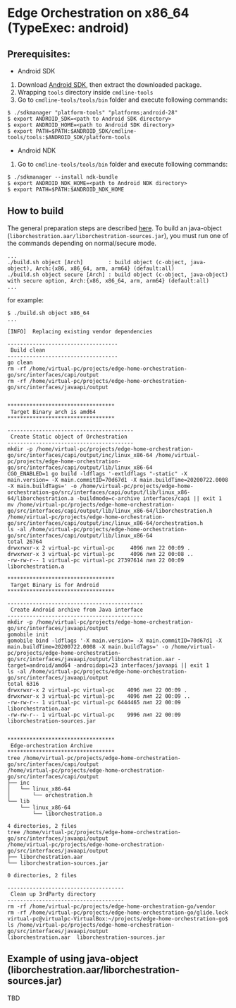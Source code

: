 # Edge Orchestration on x86_64 (TypeExec: android)

## Prerequisites:
- Android SDK
1. Download [Android SDK](https://developer.android.com/studio/index.html#command-tools), then extract the downloaded package.
2. Wrapping `tools` directory inside `cmdline-tools`
3. Go to `cmdline-tools/tools/bin` folder and execute following commands: 
```
$ ./sdkmanager "platform-tools" "platforms;android-28"
$ export ANDROID_SDK=<path to Android SDK directory>
$ export ANDROID_HOME=<path to Android SDK directory>
$ export PATH=$PATH:$ANDROID_SDK/cmdline-tools/tools:$ANDROID_SDK/platform-tools
```
- Android NDK
1. Go to `cmdline-tools/tools/bin` folder and execute following commands:
```
$ ./sdkmanager --install ndk-bundle
$ export ANDROID_NDK_HOME=<path to Android NDK directory> 
$ export PATH=$PATH:$ANDROID_NDK_HOME
```

## How to build
The general preparation steps are described [here](x86_64_linux.md).
To build an java-object (`liborchestration.aar/liborchestration-sources.jar`), you must run one of the commands depending on normal/secure mode.
```
...
./build.sh object [Arch]        : build object (c-object, java-object), Arch:{x86, x86_64, arm, arm64} (default:all)
./build.sh object secure [Arch] : build object (c-object, java-object) with secure option, Arch:{x86, x86_64, arm, arm64} (default:all)
...

```
for example:
```
$ ./build.sh object x86_64
...

[INFO]	Replacing existing vendor dependencies

-----------------------------------
 Build clean
-----------------------------------
go clean
rm -rf /home/virtual-pc/projects/edge-home-orchestration-go/src/interfaces/capi/output
rm -rf /home/virtual-pc/projects/edge-home-orchestration-go/src/interfaces/javaapi/output


**********************************
 Target Binary arch is amd64 
**********************************

----------------------------------------
 Create Static object of Orchestration
----------------------------------------
mkdir -p /home/virtual-pc/projects/edge-home-orchestration-go/src/interfaces/capi/output/inc/linux_x86-64 /home/virtual-pc/projects/edge-home-orchestration-go/src/interfaces/capi/output/lib/linux_x86-64
CGO_ENABLED=1 go build -ldflags '-extldflags "-static" -X main.version= -X main.commitID=70d67d1 -X main.buildTime=20200722.0008 -X main.buildTags=' -o /home/virtual-pc/projects/edge-home-orchestration-go/src/interfaces/capi/output/lib/linux_x86-64/liborchestration.a -buildmode=c-archive interfaces/capi || exit 1
mv /home/virtual-pc/projects/edge-home-orchestration-go/src/interfaces/capi/output/lib/linux_x86-64/liborchestration.h /home/virtual-pc/projects/edge-home-orchestration-go/src/interfaces/capi/output/inc/linux_x86-64/orchestration.h
ls -al /home/virtual-pc/projects/edge-home-orchestration-go/src/interfaces/capi/output/lib/linux_x86-64
total 26764
drwxrwxr-x 2 virtual-pc virtual-pc     4096 лип 22 00:09 .
drwxrwxr-x 3 virtual-pc virtual-pc     4096 лип 22 00:08 ..
-rw-rw-r-- 1 virtual-pc virtual-pc 27397614 лип 22 00:09 liborchestration.a

**********************************
 Target Binary is for Android 
**********************************

-------------------------------------------
 Create Android archive from Java interface
-------------------------------------------
mkdir -p /home/virtual-pc/projects/edge-home-orchestration-go/src/interfaces/javaapi/output
gomobile init
gomobile bind -ldflags '-X main.version= -X main.commitID=70d67d1 -X main.buildTime=20200722.0008 -X main.buildTags=' -o /home/virtual-pc/projects/edge-home-orchestration-go/src/interfaces/javaapi/output/liborchestration.aar -target=android/amd64 -androidapi=23 interfaces/javaapi || exit 1
ls -al /home/virtual-pc/projects/edge-home-orchestration-go/src/interfaces/javaapi/output
total 6316
drwxrwxr-x 2 virtual-pc virtual-pc    4096 лип 22 00:09 .
drwxrwxr-x 3 virtual-pc virtual-pc    4096 лип 22 00:09 ..
-rw-rw-r-- 1 virtual-pc virtual-pc 6444465 лип 22 00:09 liborchestration.aar
-rw-rw-r-- 1 virtual-pc virtual-pc    9996 лип 22 00:09 liborchestration-sources.jar


**********************************
 Edge-orchestration Archive 
**********************************
tree /home/virtual-pc/projects/edge-home-orchestration-go/src/interfaces/capi/output
/home/virtual-pc/projects/edge-home-orchestration-go/src/interfaces/capi/output
├── inc
│   └── linux_x86-64
│       └── orchestration.h
└── lib
    └── linux_x86-64
        └── liborchestration.a

4 directories, 2 files
tree /home/virtual-pc/projects/edge-home-orchestration-go/src/interfaces/javaapi/output
/home/virtual-pc/projects/edge-home-orchestration-go/src/interfaces/javaapi/output
├── liborchestration.aar
└── liborchestration-sources.jar

0 directories, 2 files

-------------------------------------
 Clean up 3rdParty directory
-------------------------------------
rm -rf /home/virtual-pc/projects/edge-home-orchestration-go/vendor
rm -rf /home/virtual-pc/projects/edge-home-orchestration-go/glide.lock
virtual-pc@virtualpc-VirtualBox:~/projects/edge-home-orchestration-go$ ls /home/virtual-pc/projects/edge-home-orchestration-go/src/interfaces/javaapi/output
liborchestration.aar  liborchestration-sources.jar
```

## Example of using java-object (liborchestration.aar/liborchestration-sources.jar)

TBD